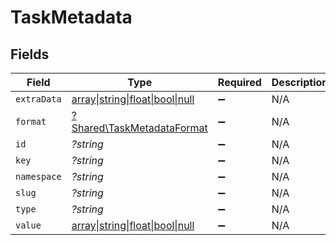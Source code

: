 # TaskMetadata


## Fields

| Field                                                                        | Type                                                                         | Required                                                                     | Description                                                                  |
| ---------------------------------------------------------------------------- | ---------------------------------------------------------------------------- | ---------------------------------------------------------------------------- | ---------------------------------------------------------------------------- |
| `extraData`                                                                  | [array\|string\|float\|bool\|null](../../Models/Shared/TaskMetadataExtraData.md) | :heavy_minus_sign:                                                           | N/A                                                                          |
| `format`                                                                     | [?Shared\TaskMetadataFormat](../../Models/Shared/TaskMetadataFormat.md)      | :heavy_minus_sign:                                                           | N/A                                                                          |
| `id`                                                                         | *?string*                                                                    | :heavy_minus_sign:                                                           | N/A                                                                          |
| `key`                                                                        | *?string*                                                                    | :heavy_minus_sign:                                                           | N/A                                                                          |
| `namespace`                                                                  | *?string*                                                                    | :heavy_minus_sign:                                                           | N/A                                                                          |
| `slug`                                                                       | *?string*                                                                    | :heavy_minus_sign:                                                           | N/A                                                                          |
| `type`                                                                       | *?string*                                                                    | :heavy_minus_sign:                                                           | N/A                                                                          |
| `value`                                                                      | [array\|string\|float\|bool\|null](../../Models/Shared/TaskMetadataValue.md) | :heavy_minus_sign:                                                           | N/A                                                                          |
